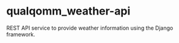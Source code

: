 # qualqomm_weather-api
REST API service to provide weather information using the Django framework. 
